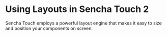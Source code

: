 # Using Layouts in Sencha Touch 2 #

Sencha Touch employs a powerful layout engine that makes it easy to size and position your components on screen.
